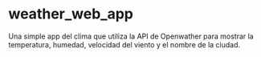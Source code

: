 # weather_web_app

Una simple app del clima que utiliza la API de Openwather para mostrar la temperatura, humedad, velocidad del viento y el nombre de la ciudad.
